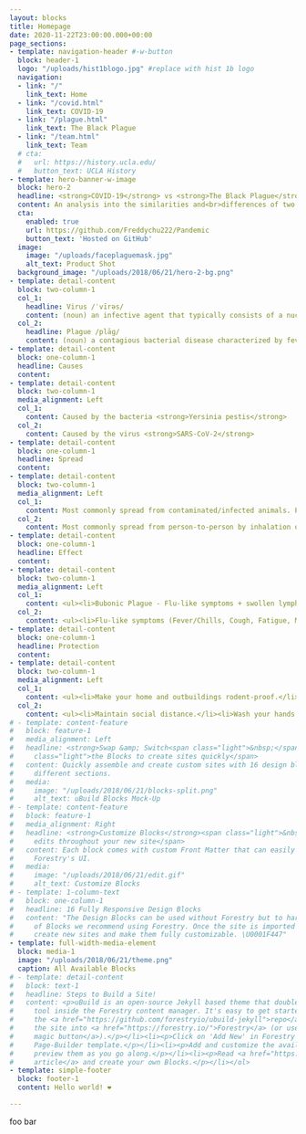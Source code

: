 ```yaml
---
layout: blocks
title: Homepage
date: 2020-11-22T23:00:00.000+00:00
page_sections:
- template: navigation-header #-w-button
  block: header-1
  logo: "/uploads/hist1blogo.jpg" #replace with hist 1b logo
  navigation:
  - link: "/"
    link_text: Home
  - link: "/covid.html" 
    link_text: COVID-19
  - link: "/plague.html"
    link_text: The Black Plague
  - link: "/team.html"
    link_text: Team
  # cta:
  #   url: https://history.ucla.edu/
  #   button_text: UCLA History
- template: hero-banner-w-image
  block: hero-2
  headline: <strong>COVID-19</strong> vs <strong>The Black Plague</strong> # <br><strong>design blocks</strong>
  content: An analysis into the similarities and<br>differences of two widespread diseases. #The tool that allows you to build beautiful sites<br>all inside Forestry's content manager.
  cta:
    enabled: true
    url: https://github.com/Freddychu222/Pandemic
    button_text: 'Hosted on GitHub'
  image:
    image: "/uploads/faceplaguemask.jpg"
    alt_text: Product Shot
  background_image: "/uploads/2018/06/21/hero-2-bg.png"
- template: detail-content
  block: two-column-1
  col_1: 
    headline: Virus /ˈvīrəs/
    content: (noun) an infective agent that typically consists of a nucleic acid molecule in a protein coat, is too small to be seen by light microscopy, and is able to multiply only within the living cells of a host.
  col_2:
    headline: Plague /plāɡ/
    content: (noun) a contagious bacterial disease characterized by fever and delirium, typically with the formation of buboes (bubonic plague) and sometimes infection of the lungs (pneumonic plague).
- template: detail-content
  block: one-column-1
  headline: Causes
  content: 
- template: detail-content
  block: two-column-1
  media_alignment: Left
  col_1: 
    content: Caused by the bacteria <strong>Yersinia pestis</strong>
  col_2:
    content: Caused by the virus <strong>SARS-CoV-2</strong>
- template: detail-content
  block: one-column-1
  headline: Spread
  content: 
- template: detail-content
  block: two-column-1
  media_alignment: Left
  col_1: 
    content: Most commonly spread from contaminated/infected animals. People were bitten by infected fleas (fleas get it from infected rodents) and came into contact with contaminated animal tissue. In some cases, humans who have developed pneumonic plague can transmit the plague in an aerosol form through cough droplets, but this was much rarer
  col_2:
    content: Most commonly spread from person-to-person by inhalation of respiratory droplets into the lungs. Based on current transmission rates, the virus is spreading easily and sustainably between people. Estimations place its infectivity between the flu and measles. Risk of animal to human transmission is considered to be very low. 
- template: detail-content
  block: one-column-1
  headline: Effect
  content: 
- template: detail-content
  block: two-column-1
  media_alignment: Left
  col_1: 
    content: <ul><li>Bubonic Plague - Flu-like symptoms + swollen lymph nodes (buboes) Results from being bitten by infected fleas</li><li>Septicemic Plague - Flu-like symptoms + abdominal pain + internal bleeding + tissue death. Results from untreated bubonic plague or handling infected animals</li><li>Pneumonic Plague - flu -like symptoms + severe pneumonia. Results from inhaling infected droplets from infected individuals or when untreated plague spreads to lungs. Only form of plague that can spread person-person</li></ul>
  col_2:
    content: <ul><li>Flu-like symptoms (Fever/Chills, Cough, Fatigue, Muscle/Body Aches, Headaches)</li><li>Sore Throat, Cough</li><li>Congestion/Runny Nose</li><li>Nausea/Vomiting</li><li>Diarrhea</li><li>Shortness of Breath/Difficulty Breathing</li><li>Loss of taste/smell</li></ul>
- template: detail-content
  block: one-column-1
  headline: Protection
  content: 
- template: detail-content
  block: two-column-1
  media_alignment: Left
  col_1: 
    content: <ul><li>Make your home and outbuildings rodent-proof.</li><li>Wear gloves when handling potentially infected animals.</li><li>Wear insect repellent to keep rodent fleas away.</li><li>DEET + Permethrin containing products are effective repellents.</li><li>Keep fleas off your pets.</li><li>Because of lack of individuals infected with pneumonic plague, most don’t have to worry about measure to prevent  human to human transmission</li></ul>
  col_2:
    content: <ul><li>Maintain social distance.</li><li>Wash your hands with soap and water or with 60%+ alcohol hand sanitizer.</li><li>Clean and disinfect potentially contaminated surfaces.</li><li>Wear a mask!</li></ul>
# - template: content-feature
#   block: feature-1
#   media_alignment: Left
#   headline: <strong>Swap &amp; Switch<span class="light">&nbsp;</span></strong><span
#     class="light">the Blocks to create sites quickly</span>
#   content: Quickly assemble and create custom sites with 16 design blocks for seven
#     different sections.
#   media:
#     image: "/uploads/2018/06/21/blocks-split.png"
#     alt_text: uBuild Blocks Mock-Up  
# - template: content-feature
#   block: feature-1
#   media_alignment: Right
#   headline: <strong>Customize Blocks</strong><span class="light">&nbsp;to make quick
#     edits throughout your new site</span>
#   content: Each block comes with custom Front Matter that can easily be edited in
#     Forestry's UI.
#   media:
#     image: "/uploads/2018/06/21/edit.gif"
#     alt_text: Customize Blocks
# - template: 1-column-text
#   block: one-column-1
#   headline: 16 Fully Responsive Design Blocks
#   content: "The Design Blocks can be used without Forestry but to harness the power
#     of Blocks we recommend using Forestry. Once the site is imported you can immediately
#     create new sites and make them fully customizable. \U0001F447"
- template: full-width-media-element
  block: media-1
  image: "/uploads/2018/06/21/theme.png"
  caption: All Available Blocks
# - template: detail-content
#   block: text-1
#   headline: Steps to Build a Site!
#   content: <p>uBuild is an open-source Jekyll based theme that doubles as a builder
#     tool inside the Forestry content manager. It's easy to get started!</p><ol><li><p>Fork
#     the <a href="https://github.com/forestryio/ubuild-jekyll">repo</a> and import
#     the site into <a href="https://forestry.io/">Forestry</a> (or use <a href="https://forestry.io/blog/ubuild-a-new-theme-for-static-sites-using-blocks#even-quicker-start">our
#     magic button</a>).</p></li><li><p>Click on 'Add New' in Forestry and select the
#     Page-Builder template.</p></li><li><p>Add and customize the available Blocks and
#     preview them as you go along.</p></li><li><p>Read <a href="https://forestry.io/blog/ubuild-a-new-theme-for-static-sites-using-blocks/">our
#     article</a> and create your own Blocks.</p></li></ol>
- template: simple-footer
  block: footer-1
  content: Hello world! ❤︎

---
```

foo bar